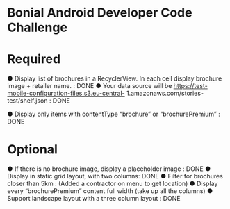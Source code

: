 # Bonial Android Developer Code Challenge

# Required
● Display list of brochures in a RecyclerView. In each cell display brochure image +
retailer name. : DONE
● Your data source will be https://test-mobile-configuration-files.s3.eu-central-
1.amazonaws.com/stories-test/shelf.json : DONE

● Display only items with contentType “brochure” or “brochurePremium” : DONE

# Optional
● If there is no brochure image, display a placeholder image : DONE
● Display in static grid layout, with two columns: DONE
● Filter for brochures closer than 5km : (Added a contractor on menu to get location)
● Display every “brochurePremium” content full width (take up all the columns)
● Support landscape layout with a three column layout : DONE